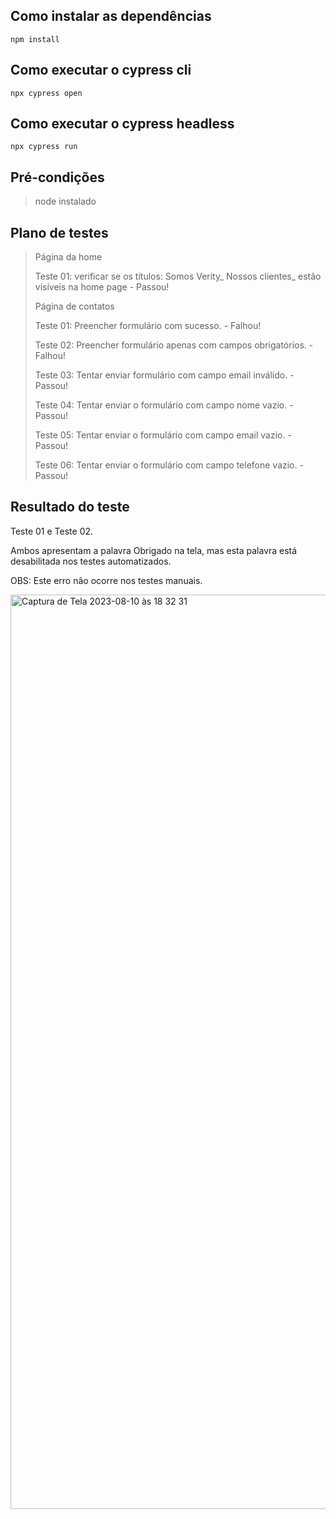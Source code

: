 ## Como instalar as dependências

```
npm install
```

## Como executar o cypress cli

```
npx cypress open
```

## Como executar o cypress headless

```
npx cypress run
```

## Pré-condições

> node instalado

## Plano de testes

>Página da home
>
>Teste 01: verificar se os títulos: Somos Verity_  Nossos clientes_  estão visíveis na home page - Passou!
>
>Página de contatos
>
>Teste 01: Preencher formulário com sucesso. - Falhou!
>
>Teste 02: Preencher formulário apenas com campos obrigatórios. - Falhou!
>
>Teste 03: Tentar enviar formulário com campo email inválido. - Passou!
>
>Teste 04: Tentar enviar o formulário com campo nome vazio. - Passou!
>
>Teste 05: Tentar enviar o formulário com campo email vazio. - Passou!
>
>Teste 06: Tentar enviar o formulário com campo telefone vazio. - Passou!
>

## Resultado do teste

Teste 01 e Teste 02. 

Ambos apresentam a palavra Obrigado na tela, mas esta palavra está desabilitada nos testes automatizados.

OBS: Este erro não ocorre nos testes manuais.

<img width="1463" alt="Captura de Tela 2023-08-10 às 18 32 31" src="https://github.com/AssucenaSaldanhaa/e2e-cypress-verity/assets/118921604/87f457f2-31c6-489a-b2e6-21082f2c67c1">


